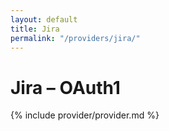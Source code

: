 ```yaml
---
layout: default
title: Jira
permalink: "/providers/jira/"
---
```

# Jira – OAuth1

{% include provider/provider.md %}
